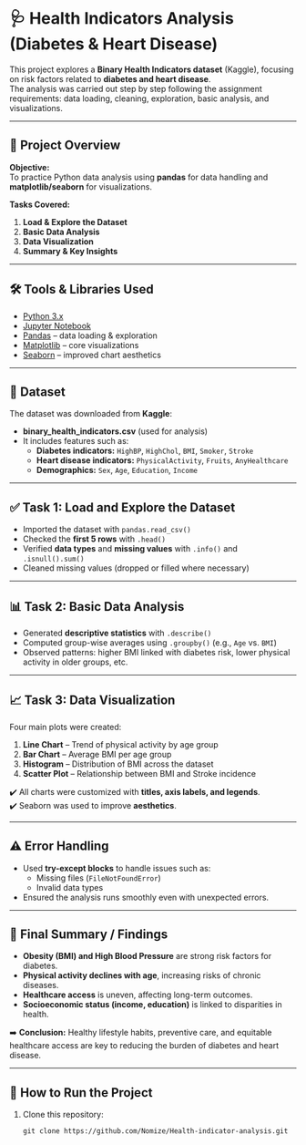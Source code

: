 # 🩺 Health Indicators Analysis (Diabetes & Heart Disease)

This project explores a **Binary Health Indicators dataset** (Kaggle), focusing on risk factors related to **diabetes and heart disease**.  
The analysis was carried out step by step following the assignment requirements: data loading, cleaning, exploration, basic analysis, and visualizations.

---

## 📌 Project Overview

**Objective:**  
To practice Python data analysis using **pandas** for data handling and **matplotlib/seaborn** for visualizations.  

**Tasks Covered:**  
1. **Load & Explore the Dataset**  
2. **Basic Data Analysis**  
3. **Data Visualization**  
4. **Summary & Key Insights**

---

## 🛠️ Tools & Libraries Used

- [Python 3.x](https://www.python.org/)  
- [Jupyter Notebook](https://jupyter.org/)  
- [Pandas](https://pandas.pydata.org/) – data loading & exploration  
- [Matplotlib](https://matplotlib.org/) – core visualizations  
- [Seaborn](https://seaborn.pydata.org/) – improved chart aesthetics  

---

## 📂 Dataset

The dataset was downloaded from **Kaggle**:  
- **binary_health_indicators.csv** (used for analysis)  
- It includes features such as:  
  - **Diabetes indicators:** `HighBP`, `HighChol`, `BMI`, `Smoker`, `Stroke`  
  - **Heart disease indicators:** `PhysicalActivity`, `Fruits`, `AnyHealthcare`  
  - **Demographics:** `Sex`, `Age`, `Education`, `Income`

---

## ✅ Task 1: Load and Explore the Dataset

- Imported the dataset with `pandas.read_csv()`  
- Checked the **first 5 rows** with `.head()`  
- Verified **data types** and **missing values** with `.info()` and `.isnull().sum()`  
- Cleaned missing values (dropped or filled where necessary)  

---

## 📊 Task 2: Basic Data Analysis

- Generated **descriptive statistics** with `.describe()`  
- Computed group-wise averages using `.groupby()` (e.g., `Age` vs. `BMI`)  
- Observed patterns: higher BMI linked with diabetes risk, lower physical activity in older groups, etc.  

---

## 📈 Task 3: Data Visualization

Four main plots were created:

1. **Line Chart** – Trend of physical activity by age group  
2. **Bar Chart** – Average BMI per age group  
3. **Histogram** – Distribution of BMI across the dataset  
4. **Scatter Plot** – Relationship between BMI and Stroke incidence  

✔️ All charts were customized with **titles, axis labels, and legends**.  
✔️ Seaborn was used to improve **aesthetics**.  

---

## ⚠️ Error Handling

- Used **try-except blocks** to handle issues such as:  
  - Missing files (`FileNotFoundError`)  
  - Invalid data types  
- Ensured the analysis runs smoothly even with unexpected errors.  

---

## 📝 Final Summary / Findings

- **Obesity (BMI) and High Blood Pressure** are strong risk factors for diabetes.  
- **Physical activity declines with age**, increasing risks of chronic diseases.  
- **Healthcare access** is uneven, affecting long-term outcomes.  
- **Socioeconomic status (income, education)** is linked to disparities in health.  

➡️ **Conclusion:** Healthy lifestyle habits, preventive care, and equitable healthcare access are key to reducing the burden of diabetes and heart disease.  

---

## 📌 How to Run the Project

1. Clone this repository:  
   ```bash[
   git clone https://github.com/Nomize/Health-indicator-analysis.git
